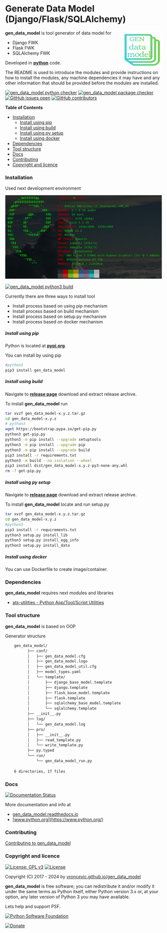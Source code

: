 # Generate Data Model (Django/Flask/SQLAlchemy)

<img align="right" src="https://raw.githubusercontent.com/vroncevic/gen_data_model/dev/docs/gen_data_model_logo.png" width="25%">

**gen_data_model** is tool generator of data model for

* Django FWK
* Flask FWK
* SQLAlchemy FWK

Developed in **[python](https://www.python.org/)** code.

The README is used to introduce the modules and provide instructions on
how to install the modules, any machine dependencies it may have and any
other information that should be provided before the modules are installed.

[![gen_data_model python checker](https://github.com/vroncevic/gen_data_model/actions/workflows/gen_data_model_python_checker.yml/badge.svg)](https://github.com/vroncevic/gen_data_model/actions/workflows/gen_data_model_python_checker.yml) [![gen_data_model package checker](https://github.com/vroncevic/gen_data_model/actions/workflows/gen_data_model_package_checker.yml/badge.svg)](https://github.com/vroncevic/gen_data_model/actions/workflows/gen_data_model_package.yml) [![GitHub issues open](https://img.shields.io/github/issues/vroncevic/gen_data_model.svg)](https://github.com/vroncevic/gen_data_model/issues) [![GitHub contributors](https://img.shields.io/github/contributors/vroncevic/gen_data_model.svg)](https://github.com/vroncevic/gen_data_model/graphs/contributors)

<!-- START doctoc generated TOC please keep comment here to allow auto update -->
<!-- DON'T EDIT THIS SECTION, INSTEAD RE-RUN doctoc TO UPDATE -->
**Table of Contents**

- [Installation](#installation)
    - [Install using pip](#install-using-pip)
    - [Install using build](#install-using-build)
    - [Install using py setup](#install-using-py-setup)
    - [Install using docker](#install-using-docker)
- [Dependencies](#dependencies)
- [Tool structure](#tool-structure)
- [Docs](#docs)
- [Contributing](#contributing)
- [Copyright and licence](#copyright-and-licence)

<!-- END doctoc generated TOC please keep comment here to allow auto update -->

### Installation

Used next development environment

![debian linux os](https://raw.githubusercontent.com/vroncevic/gen_data_model/dev/docs/debtux.png)

[![gen_data_model python3 build](https://github.com/vroncevic/gen_data_model/actions/workflows/gen_data_model_python3_build.yml/badge.svg)](https://github.com/vroncevic/gen_data_model/actions/workflows/gen_data_model_python3_build.yml)

Currently there are three ways to install tool
* Install process based on using pip mechanism
* Install process based on build mechanism
* Install process based on setup.py mechanism
* Install process based on docker mechanism

##### Install using pip

Python is located at **[pypi.org](https://pypi.org/project/gen_data_model/)**.

You can install by using pip

```bash
#python3
pip3 install gen_data_model
```

##### Install using build

Navigate to **[release page](https://github.com/vroncevic/gen_data_model/releases)** download and extract release archive.

To install **gen_data_model** run

```bash
tar xvzf gen_data_model-x.y.z.tar.gz
cd gen_data_model-x.y.z
# python3
wget https://bootstrap.pypa.io/get-pip.py
python3 get-pip.py 
python3 -m pip install --upgrade setuptools
python3 -m pip install --upgrade pip
python3 -m pip install --upgrade build
pip3 install -r requirements.txt
python3 -m build --no-isolation --wheel
pip3 install dist/gen_data_model-x.y.z-py3-none-any.whl
rm -f get-pip.py
```

##### Install using py setup

Navigate to **[release page](https://github.com/vroncevic/gen_data_model/releases)** download and extract release archive.

To install **gen_data_model** locate and run setup.py

```bash
tar xvzf gen_data_model-x.y.z.tar.gz
cd gen_data_model-x.y.z
#python3
pip3 install -r requirements.txt
python3 setup.py install_lib
python3 setup.py install_egg_info
python3 setup.py install_data
```

##### Install using docker

You can use Dockerfile to create image/container.

### Dependencies

**gen_data_model** requires next modules and libraries

* [ats-utilities - Python App/Tool/Script Utilities](https://vroncevic.github.io/gen_data_model)

### Tool structure

**gen_data_model** is based on OOP

Generator structure

```bash
    gen_data_model/
          ├── conf/
          │   ├── gen_data_model.cfg
          │   ├── gen_data_model.logo
          │   ├── gen_data_model_util.cfg
          │   ├── model_types.yaml
          │   └── template/
          │       ├── django_base_model.template
          │       ├── django.template
          │       ├── flask_base_model.template
          │       ├── flask.template
          │       ├── sqlalchemy_base_model.template
          │       └── sqlalchemy.template
          ├── __init__.py
          ├── log/
          │   └── gen_data_model.log
          ├── pro/
          │   ├── __init__.py
          │   ├── read_template.py
          │   └── write_template.py
          ├── py.typed
          └── run/
              └── gen_data_model_run.py
    
    6 directories, 17 files
```

### Docs

[![Documentation Status](https://readthedocs.org/projects/gen_data_model/badge/?version=latest)](https://gen-data-model.readthedocs.io/projects/gen_data_model/en/latest/?badge=latest)

More documentation and info at

* [gen_data_model.readthedocs.io](https://gen-data-model.readthedocs.io/en/latest/)
* [www.python.org](https://www.python.org/)

### Contributing

[Contributing to gen_data_model](CONTRIBUTING.md)

### Copyright and licence

[![License: GPL v3](https://img.shields.io/badge/License-GPLv3-blue.svg)](https://www.gnu.org/licenses/gpl-3.0) [![License](https://img.shields.io/badge/License-Apache%202.0-blue.svg)](https://opensource.org/licenses/Apache-2.0)

Copyright (C) 2017 - 2024 by [vroncevic.github.io/gen_data_model](https://vroncevic.github.io/gen_data_model/)

**gen_data_model** is free software; you can redistribute it and/or modify
it under the same terms as Python itself, either Python version 3.x or,
at your option, any later version of Python 3 you may have available.

Lets help and support PSF.

[![Python Software Foundation](https://raw.githubusercontent.com/vroncevic/gen_data_model/dev/docs/psf-logo-alpha.png)](https://www.python.org/psf/)

[![Donate](https://www.paypalobjects.com/en_US/i/btn/btn_donateCC_LG.gif)](https://www.python.org/psf/donations/)
